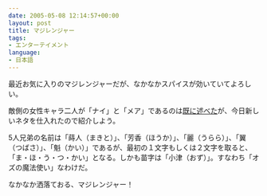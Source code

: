```yaml
---
date: 2005-05-08 12:14:57+00:00
layout: post
title: マジレンジャー
tags:
- エンターテイメント
language:
- 日本語
---
```


最近お気に入りのマジレンジャーだが、なかなかスパイスが効いていてよろしい。

敵側の女性キャラ二人が「ナイ」と「メア」であるのは[既に述べた](https://blog.shin.do/2005/02/e3839ee382b8e383ace383b3e382b8e383a3e383bc-2/)が、今日新しいネタを仕入れたので紹介しよう。

5人兄弟の名前は「蒔人（まきと）」、「芳香（ほうか）」、「麗（うらら）」、「翼（つばさ）」、「魁（かい）」であるが、最初の１文字もしくは２文字を取ると、「ま・ほ・う・つ・かい」となる。しかも苗字は「小津（おず）」。すなわち「オズの魔法使い」なわけだ。

なかなか洒落ておる、マジレンジャー！
